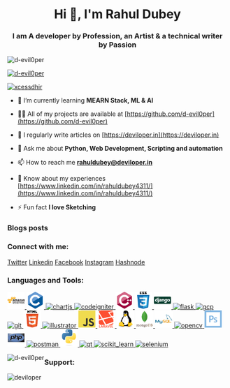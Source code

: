 <h1 align="center">Hi 👋, I'm Rahul Dubey</h1>
<h3 align="center">I am A developer by Profession, an Artist & a technical writer by Passion</h3>

<p align="left"> <img src="https://komarev.com/ghpvc/?username=d-evil0per&label=Profile%20views&color=0e75b6&style=plastic" alt="d-evil0per" /> </p>

<p align="left"> <a href="https://github.com/ryo-ma/github-profile-trophy"><img src="https://github-profile-trophy.vercel.app/?username=d-evil0per" alt="d-evil0per" /></a> </p>

<p align="left"> <a href="https://twitter.com/xcessdhir" target="blank"><img src="https://img.shields.io/twitter/follow/xcessdhir?logo=twitter&style=for-the-badge" alt="xcessdhir" /></a> </p>

- 🌱 I’m currently learning **MEARN Stack, ML & AI**

- 👨‍💻 All of my projects are available at [https://github.com/d-evil0per](https://github.com/d-evil0per)

- 📝 I regularly write articles on [https://deviloper.in](https://deviloper.in)

- 💬 Ask me about **Python, Web Development, Scripting and automation**

- 📫 How to reach me **rahuldubey@deviloper.in**

- 📄 Know about my experiences [https://www.linkedin.com/in/rahuldubey4311/](https://www.linkedin.com/in/rahuldubey4311/)

- ⚡ Fun fact **I love Sketching**

### Blogs posts
<!-- BLOG-POST-LIST:START -->
<!-- BLOG-POST-LIST:END -->

<h3 align="left">Connect with me:</h3>

 [Twitter](https://twitter.com/xcessdhir)
 [Linkedin](https://linkedin.com/in/rahuldubey4311)
 [Facebook](https://facebook.com/dhir.kashayup)
 [Instagram](https://instagram.com/dhir.kashayup)
 [Hashnode](https://deviloper.in)



<h3 align="left">Languages and Tools:</h3>
<p align="left"> <a href="https://aws.amazon.com" target="_blank"> <img src="https://raw.githubusercontent.com/devicons/devicon/master/icons/amazonwebservices/amazonwebservices-original-wordmark.svg" alt="aws" width="40" height="40"/> </a> <a href="https://www.cprogramming.com/" target="_blank"> <img src="https://raw.githubusercontent.com/devicons/devicon/master/icons/c/c-original.svg" alt="c" width="40" height="40"/> </a> <a href="https://www.chartjs.org" target="_blank"> <img src="https://www.chartjs.org/media/logo-title.svg" alt="chartjs" width="40" height="40"/> </a> <a href="https://codeigniter.com" target="_blank"> <img src="https://cdn.worldvectorlogo.com/logos/codeigniter.svg" alt="codeigniter" width="40" height="40"/> </a> <a href="https://www.w3schools.com/cpp/" target="_blank"> <img src="https://raw.githubusercontent.com/devicons/devicon/master/icons/cplusplus/cplusplus-original.svg" alt="cplusplus" width="40" height="40"/> </a> <a href="https://www.w3schools.com/css/" target="_blank"> <img src="https://raw.githubusercontent.com/devicons/devicon/master/icons/css3/css3-original-wordmark.svg" alt="css3" width="40" height="40"/> </a> <a href="https://www.djangoproject.com/" target="_blank"> <img src="https://raw.githubusercontent.com/devicons/devicon/master/icons/django/django-original.svg" alt="django" width="40" height="40"/> </a> <a href="https://flask.palletsprojects.com/" target="_blank"> <img src="https://www.vectorlogo.zone/logos/pocoo_flask/pocoo_flask-icon.svg" alt="flask" width="40" height="40"/> </a> <a href="https://cloud.google.com" target="_blank"> <img src="https://www.vectorlogo.zone/logos/google_cloud/google_cloud-icon.svg" alt="gcp" width="40" height="40"/> </a> <a href="https://git-scm.com/" target="_blank"> <img src="https://www.vectorlogo.zone/logos/git-scm/git-scm-icon.svg" alt="git" width="40" height="40"/> </a> <a href="https://www.w3.org/html/" target="_blank"> <img src="https://raw.githubusercontent.com/devicons/devicon/master/icons/html5/html5-original-wordmark.svg" alt="html5" width="40" height="40"/> </a> <a href="https://www.adobe.com/in/products/illustrator.html" target="_blank"> <img src="https://www.vectorlogo.zone/logos/adobe_illustrator/adobe_illustrator-icon.svg" alt="illustrator" width="40" height="40"/> </a> <a href="https://developer.mozilla.org/en-US/docs/Web/JavaScript" target="_blank"> <img src="https://raw.githubusercontent.com/devicons/devicon/master/icons/javascript/javascript-original.svg" alt="javascript" width="40" height="40"/> </a> <a href="https://laravel.com/" target="_blank"> <img src="https://raw.githubusercontent.com/devicons/devicon/master/icons/laravel/laravel-plain-wordmark.svg" alt="laravel" width="40" height="40"/> </a> <a href="https://www.linux.org/" target="_blank"> <img src="https://raw.githubusercontent.com/devicons/devicon/master/icons/linux/linux-original.svg" alt="linux" width="40" height="40"/> </a> <a href="https://www.mongodb.com/" target="_blank"> <img src="https://raw.githubusercontent.com/devicons/devicon/master/icons/mongodb/mongodb-original-wordmark.svg" alt="mongodb" width="40" height="40"/> </a> <a href="https://www.mysql.com/" target="_blank"> <img src="https://raw.githubusercontent.com/devicons/devicon/master/icons/mysql/mysql-original-wordmark.svg" alt="mysql" width="40" height="40"/> </a> <a href="https://opencv.org/" target="_blank"> <img src="https://www.vectorlogo.zone/logos/opencv/opencv-icon.svg" alt="opencv" width="40" height="40"/> </a> <a href="https://www.photoshop.com/en" target="_blank"> <img src="https://raw.githubusercontent.com/devicons/devicon/master/icons/photoshop/photoshop-line.svg" alt="photoshop" width="40" height="40"/> </a> <a href="https://www.php.net" target="_blank"> <img src="https://raw.githubusercontent.com/devicons/devicon/master/icons/php/php-original.svg" alt="php" width="40" height="40"/> </a> <a href="https://postman.com" target="_blank"> <img src="https://www.vectorlogo.zone/logos/getpostman/getpostman-icon.svg" alt="postman" width="40" height="40"/> </a> <a href="https://www.python.org" target="_blank"> <img src="https://raw.githubusercontent.com/devicons/devicon/master/icons/python/python-original.svg" alt="python" width="40" height="40"/> </a> <a href="https://www.qt.io/" target="_blank"> <img src="https://upload.wikimedia.org/wikipedia/commons/0/0b/Qt_logo_2016.svg" alt="qt" width="40" height="40"/> </a> <a href="https://scikit-learn.org/" target="_blank"> <img src="https://upload.wikimedia.org/wikipedia/commons/0/05/Scikit_learn_logo_small.svg" alt="scikit_learn" width="40" height="40"/> </a> <a href="https://www.selenium.dev" target="_blank"> <img src="https://raw.githubusercontent.com/detain/svg-logos/780f25886640cef088af994181646db2f6b1a3f8/svg/selenium-logo.svg" alt="selenium" width="40" height="40"/> </a> </p>


<p><img align="left" src="https://github-readme-stats.vercel.app/api/top-langs?username=d-evil0per&show_icons=true&locale=en&layout=compact" alt="d-evil0per" /></p>
<!-- 
<p><img align="left" src="https://github-readme-stats.vercel.app/api?username=d-evil0per&show_icons=true&locale=en" alt="d-evil0per" /></p>

<p><img align="left" src="https://github-readme-streak-stats.herokuapp.com/?user=d-evil0per&" alt="d-evil0per" /></p> -->


<h3 align="left">Support:</h3>
<p><a href="https://www.buymeacoffee.com/deviloper"> <img align="left" src="https://cdn.buymeacoffee.com/buttons/v2/default-yellow.png" height="50" width="210" alt="deviloper" /></a></p><br><br>

